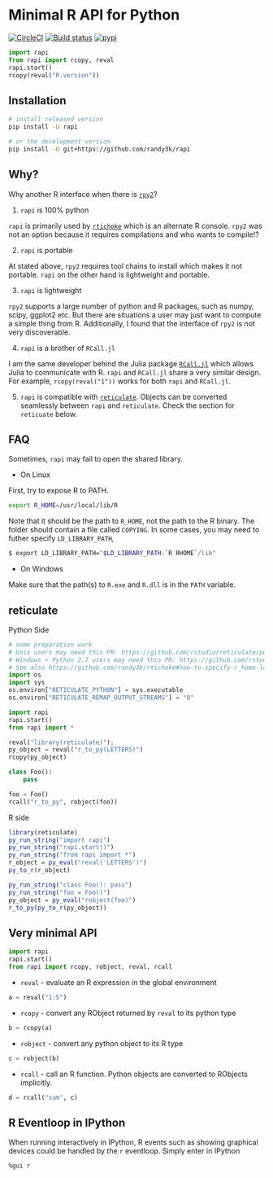 # Minimal R API for Python

[![CircleCI](https://circleci.com/gh/randy3k/rapi/tree/master.svg?style=shield)](https://circleci.com/gh/randy3k/rapi/tree/master)
[![Build status](https://ci.appveyor.com/api/projects/status/4o9m8q61m755xc2a/branch/master?svg=true)](https://ci.appveyor.com/project/randy3k/rapi/branch/master)
[![pypi](https://img.shields.io/pypi/v/rapi.svg)](https://pypi.org/project/rapi/)

```py
import rapi
from rapi import rcopy, reval
rapi.start()
rcopy(reval("R.version"))
```

## Installation

```sh
# install released version
pip install -U rapi

# or the development version
pip install -U git+https://github.com/randy3k/rapi
```

## Why?

Why another R interface when there is [`rpy2`](https://rpy2.readthedocs.io/)?

1. `rapi` is 100% python

`rapi` is primarily used by [`rtichoke`](https://github.com/randy3k/rtichoke) which is an alternate R console. `rpy2` was not an option because it requires compilations and who wants to compile!?

2. `rapi` is portable

At stated above, `rpy2` requires tool chains to install which makes it not portable. `rapi` on the other hand is lightweight and portable.

3. `rapi` is lightweight

`rpy2` supports a large number of python and R packages, such as numpy, scipy, ggplot2 etc. But there are situations a user may just want to compute a simple thing from R. Additionally, I found that the interface of `rpy2` is not very discoverable.

4. `rapi` is a brother of `RCall.jl`

I am the same developer behind the Julia package [`RCall.jl`](https://github.com/JuliaInterop/RCall.jl) which allows Julia to communicate with R. `rapi` and `RCall.jl` share a very similar design. For example, `rcopy(reval("1"))` works for both `rapi` and `RCall.jl`.
 

5. `rapi` is compatible with [`reticulate`](https://github.com/rstudio/reticulate). Objects can be converted seamlessly between `rapi` and `reticulate`. Check the section for `reticuate` below.

## FAQ

Sometimes, `rapi` may fail to open the shared library.

- On Linux

First, try to expose R to PATH.
```sh
export R_HOME=/usr/local/lib/R
```
Note that it should be the path to `R_HOME`, not the path to the R binary. The
folder should contain a file called `COPYING`. In some cases, you may need to
futher specify `LD_LIBRARY_PATH`,

```sh
$ export LD_LIBRARY_PATH="$LD_LIBRARY_PATH:`R RHOME`/lib"
```

- On Windows

Make sure that the path(s) to `R.exe` and `R.dll` is in the `PATH` variable.


## reticulate

Python Side
```py
# some preparation work
# Unix users may need this PR: https://github.com/rstudio/reticulate/pull/279
# Windows + Python 2.7 users may need this PR: https://github.com/rstudio/reticulate/pull/335
# See also https://github.com/randy3k/rtichoke#how-to-specify-r_home-location
import os
import sys
os.environ["RETICULATE_PYTHON"] = sys.executable
os.environ["RETICULATE_REMAP_OUTPUT_STREAMS"] = "0"

import rapi
rapi.start()
from rapi import *

reval("library(reticulate)");
py_object = reval("r_to_py(LETTERS)")
rcopy(py_object)

class Foo():
    pass

foo = Foo()
rcall("r_to_py", robject(foo))
```

R side
```r
library(reticulate)
py_run_string("import rapi")
py_run_string("rapi.start()")
py_run_string("from rapi import *")
r_object = py_eval("reval('LETTERS')")
py_to_r(r_object)

py_run_string("class Foo(): pass")
py_run_string("foo = Foo()")
py_object = py_eval("robject(foo)")
r_to_py(py_to_r(py_object))
```


## Very minimal API

```py
import rapi
rapi.start()
from rapi import rcopy, robject, reval, rcall
```

- `reval` - evaluate an R expression in the global environment

```py
a = reval("1:5")
```

- `rcopy` - convert any RObject returned by `reval` to its python type

```py
b = rcopy(a)
```

- `robject` - convert any python object to its R type

```py
c = robject(b)
```

- `rcall` - call an R function. Python objects are converted to RObjects implicitly.

```py
d = rcall("sum", c)
```

## R Eventloop in IPython

When running interactively in IPython, R events such as showing graphical 
devices could be handled by the `r` eventloop. Simply enter in IPython
```
%gui r
```
